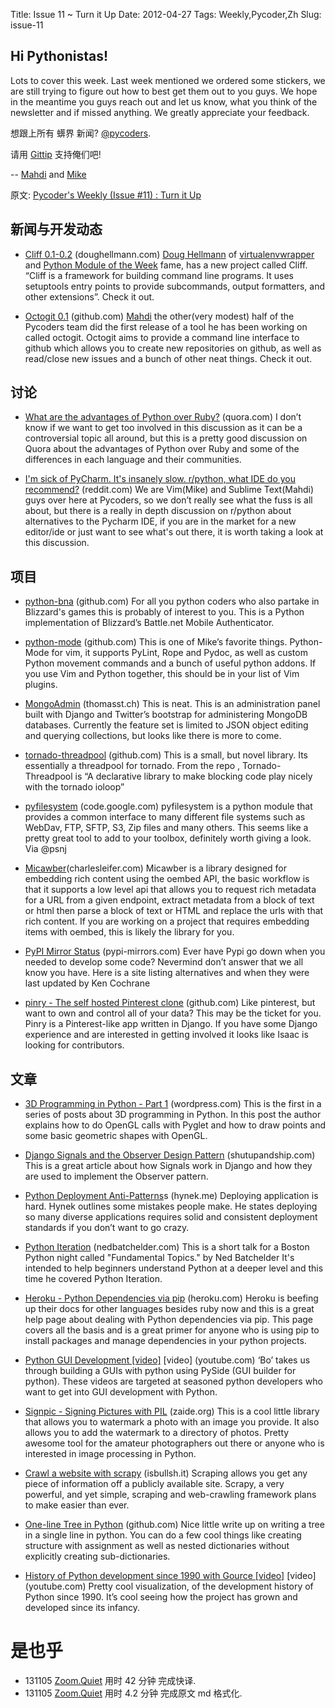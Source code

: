 Title: Issue 11 ~ Turn it Up 
Date: 2012-04-27 
Tags: Weekly,Pycoder,Zh 
Slug: issue-11 
## Hi Pythonistas!


Lots to cover this week. Last week mentioned we ordered some stickers, we are still trying to figure out how to best get them out to you guys. We hope in the meantime you guys reach out and let us know, what you think of the newsletter and if missed anything. We greatly appreciate your feedback.



想跟上所有 蠎界 新闻?
 [@pycoders](http://twitter.com/pycoders).

请用
[Gittip](https://www.gittip.com/PycodersWeekly)
支持俺们吧!

--
[Mahdi](https://twitter.com/#!/myusuf3) and [Mike](https://twitter.com/#!/mgrouchy)

原文: [Pycoder's Weekly (Issue #11) : Turn it Up](http://us4.campaign-archive2.com/?u=9735795484d2e4c204da82a29&id=4f9b37c501)


## 新闻与开发动态

- [Cliff 0.1-0.2](http://blog.doughellmann.com/2012/04/cliff-command-line-interface_26.html) (doughellmann.com)
[Doug Hellmann](https://twitter.com/#!/doughellmann)
 of 
 [virtualenvwrapper](http://www.doughellmann.com/projects/virtualenvwrapper/)
  and 
  [Python Module of the Week](http://www.doughellmann.com/PyMOTW/)
  fame, has a new project called Cliff. “Cliff is a framework for building command line programs. It uses setuptools entry points to provide subcommands, output formatters, and other extensions”.  Check it out.

- [Octogit 0.1](http://myusuf3.github.com/octogit/) (github.com)
[Mahdi](http://twitter.com/#!/myusuf3)
 the other(very modest) half of the Pycoders team did the first release of a tool he has been working on called octogit. Octogit aims to provide a command line interface to github which allows you to create new repositories on github, as well as read/close new issues and a bunch of other neat things. Check it out.



## 讨论
- [What are the advantages of Python over Ruby?](http://www.quora.com/What-are-the-advantages-of-Python-over-Ruby) (quora.com)
I don’t know if we want to get too involved in this discussion as it can be a controversial topic all around, but this is a pretty good discussion on Quora  about the advantages of Python over Ruby and some of the differences in each language and their communities.

- [I'm sick of PyCharm. It's insanely slow. r/python, what IDE do you recommend?](http://www.reddit.com/r/Python/comments/sqc0q/im_sick_of_pycharm_its_insanely_slow_rpython_what/) (reddit.com)
We are Vim(Mike) and Sublime Text(Mahdi) guys over here at Pycoders, so we don’t really see what the fuss is all about, but there is a really in depth discussion on r/python about alternatives to the Pycharm IDE, if you are in the market for a new editor/ide or just want to see what's out there, it is worth taking a look at this discussion.



## 项目

- [python-bna](https://github.com/adys/python-bna) (github.com)
For all you python coders who also partake in Blizzard's games this is probably of interest to you. This is a Python implementation of Blizzard’s Battle.net Mobile Authenticator.


- [python-mode](https://github.com/klen/python-mode) (github.com)
This is one of Mike’s favorite things. Python-Mode for vim, it supports PyLint, Rope and Pydoc, as well as custom Python movement commands and a bunch of useful python addons. If you use Vim and Python together, this should be in your list of Vim plugins.

- [MongoAdmin](http://thomasst.ch/mongoadmin/) (thomasst.ch)
This is neat. This is an administration panel built with Django and Twitter’s bootstrap for administering MongoDB databases. Currently the feature set is limited to JSON object editing and querying collections, but looks like there is more to come.

- [tornado-threadpool](https://github.com/rabidsnail/tornado-threadpool) (github.com)
This is a small, but novel library. Its essentially a threadpool for tornado. From the repo , Tornado-Threadpool is “A declarative library to make blocking code play nicely with the tornado ioloop”

- [pyfilesystem](http://code.google.com/p/pyfilesystem/) (code.google.com)
pyfilesystem is a python module that provides a common interface to many different file systems such as WebDav, FTP, SFTP, S3, Zip files and many others. This seems like a pretty great tool to add to your toolbox, definitely worth giving a look. Via @psnj

- [Micawber](http://charlesleifer.com/blog/micawber-a-python-library-for-extracting-rich-content-from-urls/)(charlesleifer.com)
Micawber is a library designed for embedding rich content using the oembed API, the basic workflow is that it supports a low level api that allows you to request rich metadata for a URL from a given endpoint, extract metadata from a block of text or html then parse a block of text or HTML and replace the urls with that rich content. If you are working on a project that requires embedding items with oembed, this is likely the library for you.

- [PyPI Mirror Status](http://www.pypi-mirrors.org/) (pypi-mirrors.com)
Ever have Pypi go down when you needed to develop some code? Nevermind don’t answer that we all know you have. Here is a site listing alternatives and when they were last updated by Ken Cochrane


- [pinry - The self hosted Pinterest clone](http://overshard.github.com/pinry/) (github.com)
Like pinterest, but want to own and control all of your data? This may be the ticket for you. Pinry is a Pinterest-like app written in Django. If you have some Django experience and are interested in getting involved it looks like Isaac is looking for contributors.


## 文章

- [3D Programming in Python - Part 1](http://greendalecs.wordpress.com/2012/04/21/3d-programming-in-python-part-1/) (wordpress.com)
This is the first in a series of posts about 3D programming in Python. In this post the author explains how to do OpenGL calls with Pyglet and how to draw points and some basic geometric shapes with OpenGL.

- [Django Signals and the Observer Design Pattern](http://www.shutupandship.com/2012/04/django-signals-and-observer-design.html) (shutupandship.com)
This is a great article about how Signals work in Django and how they are used to implement the Observer pattern.

- [Python Deployment Anti-Patterns](http://hynek.me/articles/python-deployment-anti-patterns/)s (hynek.me)
Deploying application is hard. Hynek outlines some mistakes people make. He states deploying so many diverse applications requires solid and consistent deployment standards if you don’t want to go crazy.

- [Python Iteration](http://nedbatchelder.com/text/iter.html) (nedbatchelder.com)
This is a short talk for a Boston Python night called "Fundamental Topics." by Ned Batchelder   It's intended to help beginners understand Python at a deeper level and this time he covered Python Iteration.

- [Heroku - Python Dependencies via pip](https://devcenter.heroku.com/articles/python-pip) (heroku.com)
Heroku is beefing up their docs for other languages besides ruby now and this is a great help page about dealing with Python dependencies via pip. This page covers all the basis and is a great primer for anyone who is using pip to install packages and manage dependencies in your python projects.

- [Python GUI Development [video]](http://www.youtube.com/playlist?list=PLA955A8F9A95378CE&feature=mh_lolz) [video] (youtube.com)
‘Bo’ takes us through building a GUIs with python using PySide (GUI builder for python). These videos are targeted at seasoned python developers who want to get into GUI development with Python.

- [Signpic - Signing Pictures with PIL](http://blog.ziade.org/2012/04/14/signpic-signing-pictures-with-pil/) (zaide.org)
This is a cool little library that allows you to watermark a photo with an image you provide. It also allows you to add the watermark to a directory of photos. Pretty awesome tool for the amateur photographers out there or anyone who is interested in image processing in Python.

- [Crawl a website with scrapy](http://isbullsh.it/2012/04/Web-crawling-with-scrapy/) (isbullsh.it)
Scraping allows you get any piece of information off a publicly available site.  Scrapy, a very powerful, and yet simple, scraping and web-crawling framework plans to make easier than ever.

- [One-line Tree in Python](https://gist.github.com/2012250) (github.com)
Nice little write up on writing a tree in a single line in python. You can do a few cool things like creating structure with assignment as well as nested dictionaries without explicitly creating sub-dictionaries.

- [History of Python development since 1990 with Gource [video]](http://www.youtube.com/watch?v=aPk1BqK8zzI) [video] (youtube.com)
Pretty cool visualization, of the development history of Python since 1990. It’s cool seeing how the project has grown and developed since its infancy. 



# 是也乎

- 131105 [Zoom.Quiet](http://zoomquiet.org/) 用时 42 分钟 完成快译.
- 131105 [Zoom.Quiet](http://zoomquiet.org/) 用时 4.2 分钟 完成原文 md 格式化.
